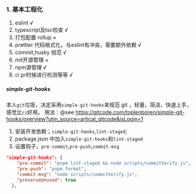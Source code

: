 

### 1. 基本工程化
1. eslint   √
2. typescript及tsc检查   √
3. 打包配置   rollup    ×
4. prettier  代码格式化，与eslint有冲突，需要额外依赖  √
5. commit,husky 规范    √
6. mit开源管理  ×
7. npm源管理    √
8. ci pr时候进行检测等等  √

##### simple-git-hooks
本人`git`垃圾，决定采用`simple-git-hooks`来规范 git ，轻量，简洁，快速上手，感觉比`cz`好用。
用法：@see  https://gitcode.com/toplenboren/simple-git-hooks/overview?utm_source=artical_gitcode&isLogin=1
1. 安装开发依赖；`simple-git-hooks`,`lint-staged`;
2. package.json 中加入`simple-git-hooks`和`lint-staged`
3. 设置钩子，`pre-commit`,`pre-push`,`commit-msg`
```json
"simple-git-hooks": {
    "pre-commit": "pnpm lint-staged && node scripts/commitVerify.js",
    "pre-push": "pnpm format",
    "commit-msg": "node scripts/commitVerify.js",
    "preserveUnused": true
  },
```


